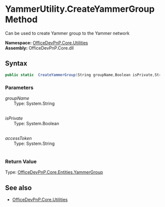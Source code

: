 # YammerUtility.CreateYammerGroup Method  
Can be used to create Yammer group to the Yammer network  

**Namespace:** [OfficeDevPnP.Core.Utilities](OfficeDevPnP.Core.Utilities.md)  
**Assembly:** OfficeDevPnP.Core.dll  
## Syntax
```C#
public static  CreateYammerGroup(String groupName,Boolean isPrivate,String accessToken)
```
### Parameters
*groupName*  
&emsp;&emsp;Type: System.String  
&emsp;&emsp;  
  
*isPrivate*  
&emsp;&emsp;Type: System.Boolean  
&emsp;&emsp;  
  
*accessToken*  
&emsp;&emsp;Type: System.String  
&emsp;&emsp;  
  
### Return Value
Type: [OfficeDevPnP.Core.Entities.YammerGroup](OfficeDevPnP.Core.Entities.YammerGroup.md)  


## See also
- [OfficeDevPnP.Core.Utilities](OfficeDevPnP.Core.Utilities.md)
